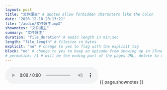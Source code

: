 ```yaml
---
layout: post
title: "文件護主" # quotes allow forbidden characters like the colon
date: "2020-12-18 20:13:21"
file: "/audio/文件護主.mp3"
shownotes: "文件護主"
summary: "文件護主"
duration: "file_duration" # audio length in min:sec
length: "file_length" # filesize in bytes
explicit: "no" # change to yes to flag with the explicit tag
block: "no" # change to yes to keep an episode from showing up in iTunes
# permalink: /1 # will be the ending part of the pages URL, delete to default to the title
---
```


<audio controls>
<source src="{{site.url}}{{site.baseurl}}{{ page.file }}" type="audio/x-mp3">
Your browser does not support the audio element.
</audio>
{{ page.shownotes }}
